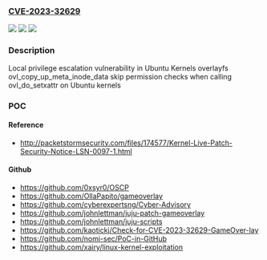 ### [CVE-2023-32629](https://cve.mitre.org/cgi-bin/cvename.cgi?name=CVE-2023-32629)
![](https://img.shields.io/static/v1?label=Product&message=Ubuntu%20Kernel&color=blue)
![](https://img.shields.io/static/v1?label=Version&message=n%2Fa&color=blue)
![](https://img.shields.io/static/v1?label=Vulnerability&message=CWE-863&color=brighgreen)

### Description

Local privilege escalation vulnerability in Ubuntu Kernels overlayfs ovl_copy_up_meta_inode_data skip permission checks when calling ovl_do_setxattr on Ubuntu kernels

### POC

#### Reference
- http://packetstormsecurity.com/files/174577/Kernel-Live-Patch-Security-Notice-LSN-0097-1.html

#### Github
- https://github.com/0xsyr0/OSCP
- https://github.com/OllaPapito/gameoverlay
- https://github.com/cyberexpertsng/Cyber-Advisory
- https://github.com/johnlettman/juju-patch-gameoverlay
- https://github.com/johnlettman/juju-scripts
- https://github.com/kaotickj/Check-for-CVE-2023-32629-GameOver-lay
- https://github.com/nomi-sec/PoC-in-GitHub
- https://github.com/xairy/linux-kernel-exploitation


